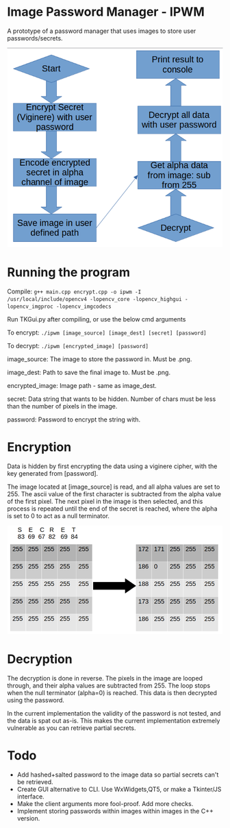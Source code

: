 # Image Password Manager - IPWM

A prototype of a password manager that uses images to store user passwords/secrets.

![IPWM FlowChart](IPWM.png)

# Running the program

Compile: ```g++ main.cpp encrypt.cpp -o ipwm -I /usr/local/include/opencv4 -lopencv_core -lopencv_highgui -lopencv_imgproc -lopencv_imgcodecs```

Run TKGui.py after compiling, or use the below cmd arguments

To encrypt: ```./ipwm [image_source] [image_dest] [secret] [password]```

To decrypt: ```./ipwm [encrypted_image] [password]```

image_source: The image to store the password in. Must be .png.

image_dest: Path to save the final image to. Must be .png.

encrypted_image: Image path - same as image_dest.

secret: Data string that wants to be hidden. Number of chars must be less than the number of pixels in the image.

password: Password to encrypt the string with.

# Encryption
Data is hidden by first encrypting the data using a viginere cipher, with the key generated from [password].

The image located at [image_source] is read, and all alpha values are set to 255. The ascii value of the first character is subtracted from the alpha value of the first pixel. The next pixel in the image is then selected, and this process is repeated until the end of the secret is reached, where the alpha is set to 0 to act as a null terminator.

![Encryption Figure](EncryptionFigure.png)

# Decryption
The decryption is done in reverse. The pixels in the image are looped through, and their alpha values are subtracted from 255. The loop stops when the null terminator (alpha=0) is reached. This data is then decrypted using the password.

In the current implementation the validity of the password is not tested, and the data is spat out as-is. This makes the current implementation extremely vulnerable as you can retrieve partial secrets.


# Todo
*  Add hashed+salted password to the image data so partial secrets can't be retrieved.
*  Create GUI alternative to CLI. Use WxWidgets,QT5, or make a Tkinter/JS interface.
*  Make the client arguments more fool-proof. Add more checks.
*  Implement storing passwords within images within images in the C++ version.

